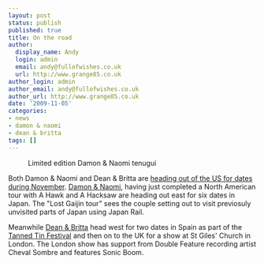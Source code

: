 ```yaml
---
layout: post
status: publish
published: true
title: On the road
author:
  display_name: Andy
  login: admin
  email: andy@fullofwishes.co.uk
  url: http://www.grange85.co.uk
author_login: admin
author_email: andy@fullofwishes.co.uk
author_url: http://www.grange85.co.uk
date: '2009-11-05'
categories:
- news
- damon & naomi
- dean & britta
tags: []
---
```

<p><figure class="caption alignright"><a href="/wp/wp-content/uploads/2009/11/damon_naomi_tenugui.jpg"></a><figcaption class="caption-text">Limited edition Damon & Naomi tenugui</figcaption></figure>
<p>Both Damon & Naomi and Dean & Britta are <a href="/database/upcoming/">heading out of the US for dates during November</a>. <a href="http://www.damonandnaomi.com">Damon & Naomi</a>, having just completed a North American tour with A Hawk and A Hacksaw are heading out east for six dates in Japan. The "Lost Gaijin tour" sees the couple setting out to visit previosuly unvisited parts of Japan using Japan Rail.</p>
<p>Meanwhile <a href="http://www.deanandbritta.com">Dean & Britta</a> head west for two dates in Spain as part of the <a href="http://tannedtin.com/">Tanned Tin Festival</a> and then on to the UK for a show at St Giles' Church in London. The London show has support from Double Feature recording artist Cheval Sombre and features Sonic Boom.</p>
